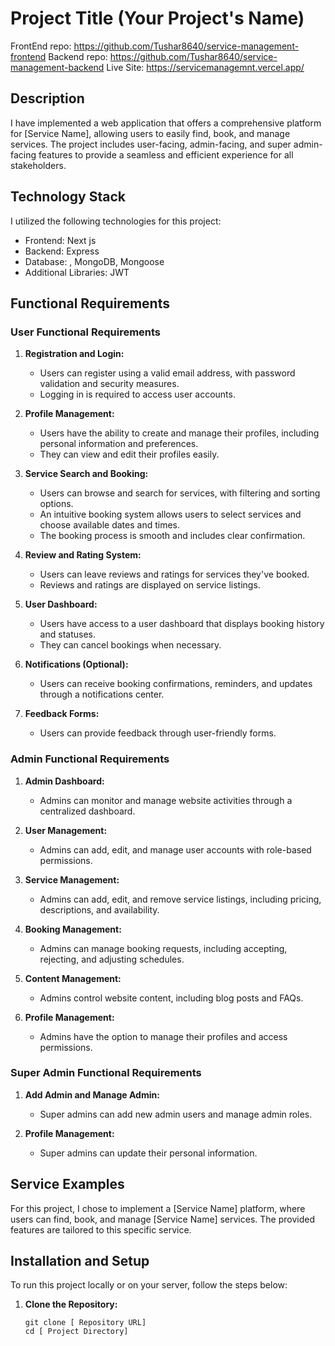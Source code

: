 # Project Title (Your Project's Name)

FrontEnd repo: https://github.com/Tushar8640/service-management-frontend
Backend repo: https://github.com/Tushar8640/service-management-backend
Live Site: https://servicemanagemnt.vercel.app/

## Description

I have implemented a web application that offers a comprehensive platform for [Service Name], allowing users to easily find, book, and manage services. The project includes user-facing, admin-facing, and super admin-facing features to provide a seamless and efficient experience for all stakeholders.

## Technology Stack

I utilized the following technologies for this project:

- Frontend: Next js
- Backend: Express
- Database: , MongoDB, Mongoose
- Additional Libraries: JWT

## Functional Requirements

### User Functional Requirements

1. **Registration and Login:**
   - Users can register using a valid email address, with password validation and security measures.
   - Logging in is required to access user accounts.

2. **Profile Management:**
   - Users have the ability to create and manage their profiles, including personal information and preferences.
   - They can view and edit their profiles easily.

3. **Service Search and Booking:**
   - Users can browse and search for services, with filtering and sorting options.
   - An intuitive booking system allows users to select services and choose available dates and times.
   - The booking process is smooth and includes clear confirmation.

4. **Review and Rating System:**
   - Users can leave reviews and ratings for services they've booked.
   - Reviews and ratings are displayed on service listings.

5. **User Dashboard:**
   - Users have access to a user dashboard that displays booking history and statuses.
   - They can cancel bookings when necessary.

6. **Notifications (Optional):**
   - Users can receive booking confirmations, reminders, and updates through a notifications center.

7. **Feedback Forms:**
   - Users can provide feedback through user-friendly forms.

### Admin Functional Requirements

1. **Admin Dashboard:**
   - Admins can monitor and manage website activities through a centralized dashboard.

2. **User Management:**
   - Admins can add, edit, and manage user accounts with role-based permissions.

3. **Service Management:**
   - Admins can add, edit, and remove service listings, including pricing, descriptions, and availability.

4. **Booking Management:**
   - Admins can manage booking requests, including accepting, rejecting, and adjusting schedules.

5. **Content Management:**
   - Admins control website content, including blog posts and FAQs.

6. **Profile Management:**
   - Admins have the option to manage their profiles and access permissions.

### Super Admin Functional Requirements

1. **Add Admin and Manage Admin:**
   - Super admins can add new admin users and manage admin roles.

2. **Profile Management:**
   - Super admins can update their personal information.

## Service Examples

For this project, I chose to implement a [Service Name] platform, where users can find, book, and manage [Service Name] services. The provided features are tailored to this specific service.

## Installation and Setup

To run this project locally or on your server, follow the steps below:

1. **Clone the Repository:**
   ```shell
   git clone [ Repository URL]
   cd [ Project Directory]

